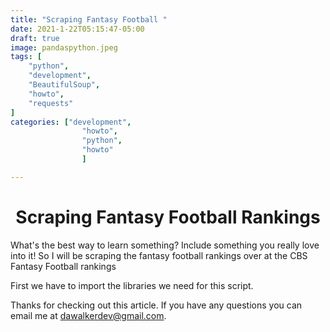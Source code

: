 ```yaml
---
title: "Scraping Fantasy Football "
date: 2021-1-22T05:15:47-05:00
draft: true
image: pandaspython.jpeg
tags: [
	"python",
	"development",
	"BeautifulSoup",
	"howto",
	"requests"
]
categories: ["development",
				"howto",
				"python",
				"howto"
				]

---
```


# <center>Scraping Fantasy Football Rankings</center>

What's the best way to learn something?  Include something you really love into it!  So I will be scraping the fantasy football rankings over at the CBS Fantasy Football rankings

First we have to import the libraries we need for this script.



Thanks for checking out this article.  If you have any questions you can email me at dawalkerdev@gmail.com.